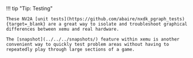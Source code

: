 !!! tip "Tip: Testing"

    These NV2A [unit tests](https://github.com/abaire/nxdk_pgraph_tests){target=_blank} are a great way to isolate and troubleshoot graphical differences between xemu and real hardware.

    The [snapshot](../../../snapshots/) feature within xemu is another convenient way to quickly test problem areas without having to repeatedly play through large sections of a game.

<!--
## RenderDoc

TODO:

## Nsight

TODO:

## nv2a-trace

TODO:
-->